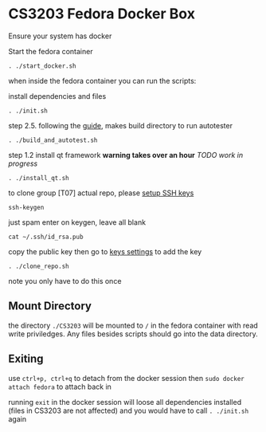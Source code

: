 # CS3203 Fedora Docker Box

Ensure your system has docker

Start the fedora container
```
. ./start_docker.sh
```

when inside the fedora container you can run the scripts:

install dependencies and files
```
. ./init.sh
```

step 2.5. following the [guide](https://github.com/nus-cs3203/project-wiki/wiki/Cross-platform-Startup-SPA-Solution), makes build directory to run autotester
```
. ./build_and_autotest.sh
```

step 1.2 install qt framework **warning takes over an hour**
*TODO work in progress*
```
. ./install_qt.sh
```

to clone group [T07] actual repo, please [setup SSH keys](https://www.toolsqa.com/git/clone-repository-using-ssh/) 
```
ssh-keygen
```
just spam enter on keygen, leave all blank
```
cat ~/.ssh/id_rsa.pub
```
copy the public key
then go to [keys settings](https://github.com/settings/ssh/new) to add the key
```
. ./clone_repo.sh
```
note you only have to do this once

## Mount Directory

the directory `./CS3203` will be mounted to `/` in the fedora container with read write priviledges. Any files besides scripts should go into the data directory.

## Exiting

use `ctrl+p, ctrl+q` to detach from the docker session
then `sudo docker attach fedora` to attach back in

running `exit` in the docker session will loose all dependencies installed (files in CS3203 are not affected) and you would have to call `. ./init.sh` again